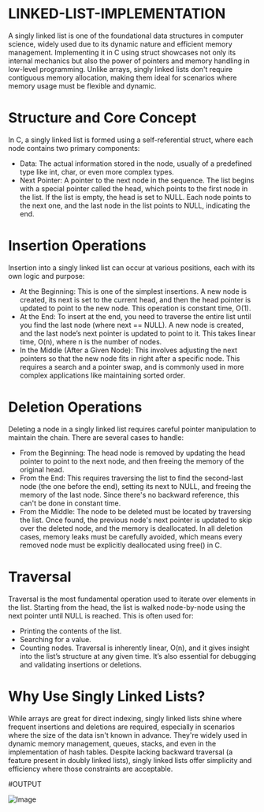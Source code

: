 # LINKED-LIST-IMPLEMENTATION

A singly linked list is one of the foundational data structures in computer science, widely used due to its dynamic nature and efficient memory management. Implementing it in C using struct showcases not only its internal mechanics but also the power of pointers and memory handling in low-level programming. Unlike arrays, singly linked lists don't require contiguous memory allocation, making them ideal for scenarios where memory usage must be flexible and dynamic.

# Structure and Core Concept
In C, a singly linked list is formed using a self-referential struct, where each node contains two primary components:
- Data: The actual information stored in the node, usually of a predefined type like int, char, or even more complex types.
- Next Pointer: A pointer to the next node in the sequence.
The list begins with a special pointer called the head, which points to the first node in the list. If the list is empty, the head is set to NULL. Each node points to the next one, and the last node in the list points to NULL, indicating the end.

# Insertion Operations
Insertion into a singly linked list can occur at various positions, each with its own logic and purpose:
- At the Beginning: This is one of the simplest insertions. A new node is created, its next is set to the current head, and then the head pointer is updated to point to the new node. This operation is constant time, O(1).
- At the End: To insert at the end, you need to traverse the entire list until you find the last node (where next == NULL). A new node is created, and the last node’s next pointer is updated to point to it. This takes linear time, O(n), where n is the number of nodes.
- In the Middle (After a Given Node): This involves adjusting the next pointers so that the new node fits in right after a specific node. This requires a search and a pointer swap, and is commonly used in more complex applications like maintaining sorted order.

# Deletion Operations
Deleting a node in a singly linked list requires careful pointer manipulation to maintain the chain. There are several cases to handle:
- From the Beginning: The head node is removed by updating the head pointer to point to the next node, and then freeing the memory of the original head.
- From the End: This requires traversing the list to find the second-last node (the one before the end), setting its next to NULL, and freeing the memory of the last node. Since there's no backward reference, this can't be done in constant time.
- From the Middle: The node to be deleted must be located by traversing the list. Once found, the previous node's next pointer is updated to skip over the deleted node, and the memory is deallocated.
In all deletion cases, memory leaks must be carefully avoided, which means every removed node must be explicitly deallocated using free() in C.

# Traversal
Traversal is the most fundamental operation used to iterate over elements in the list. Starting from the head, the list is walked node-by-node using the next pointer until NULL is reached. This is often used for:
- Printing the contents of the list.
- Searching for a value.
- Counting nodes.
Traversal is inherently linear, O(n), and it gives insight into the list’s structure at any given time. It’s also essential for debugging and validating insertions or deletions.

# Why Use Singly Linked Lists?
While arrays are great for direct indexing, singly linked lists shine where frequent insertions and deletions are required, especially in scenarios where the size of the data isn't known in advance. They're widely used in dynamic memory management, queues, stacks, and even in the implementation of hash tables.
Despite lacking backward traversal (a feature present in doubly linked lists), singly linked lists offer simplicity and efficiency where those constraints are acceptable.

#OUTPUT

![Image](https://github.com/user-attachments/assets/8ec49a2c-9751-4b4d-8cab-407909bdde1f)
